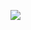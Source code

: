 <a href="https://github.com/sion52/Analyzing_Subway_Congestion" target="_blank"><img src="https://img.shields.io/badge/python-3776AB?style=flat-square&logo=python&logoColor=FFFFFF"/></a>
